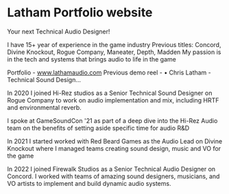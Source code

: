# Latham Portfolio website

Your next Technical Audio Designer!

I have 15+ year of experience in the game industry
Previous titles: Concord, Divine Knockout, Rogue Company, Maneater, Depth, Madden
My passion is in the tech and systems that brings audio to life in the game

Portfolio - www.lathamaudio.com
Previous demo reel -    • Chris Latham - Technical Sound Design...  

In 2020 I joined Hi-Rez studios as a Senior Technical Sound Designer on Rogue Company to work on audio implementation and mix, including HRTF and environmental reverb.

I spoke at GameSoundCon '21 as part of a deep dive into the Hi-Rez Audio team on the benefits of setting aside specific time for audio R&D

In 2021 I started worked with Red Beard Games as the Audio Lead on Divine Knockout where I managed teams creating sound design, music and VO for the game

In 2022 I joined Firewalk Studios as a Senior Technical Audio Designer on Concord. I worked with teams of amazing sound designers, musicians, and VO artists to implement and build dynamic audio systems.

